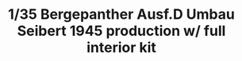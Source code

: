 ---
layout: product
title: "1/35 Bergepanther Ausf.D Umbau Seibert 1945 production w/ full interior kit"
price: "6500" 
desc: "Maketa"
img_path: "/assets/img/TAKO2102.webp"
brand: "N/A"
available: false
special_offer: false
new: false
soon: false
cat: "010000"
subcat: "010200"
subsubcat: "0N/A"
sifra: "TAKO2102"
popular: false
---